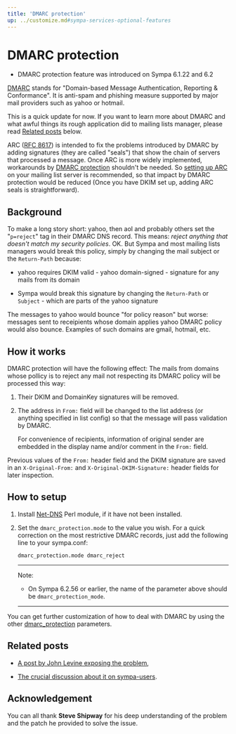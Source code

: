 ```yaml
---
title: 'DMARC protection'
up: ../customize.md#sympa-services-optional-features
---
```


DMARC protection
================

  * DMARC protection feature was introduced on Sympa 6.1.22 and 6.2

[DMARC](http://www.dmarc.org/) stands for
"Domain-based Message Authentication, Reporting & Conformance".
It is anti-spam and phishing measure supported by major mail providers
such as yahoo or hotmail.

This is a quick update for now. If you want to learn more about DMARC and what awful things its rough application did to mailing lists manager, please read [Related posts](#related-posts) below.

ARC ([RFC 8617](https://tools.ietf.org/html/rfc8617.html)) is intended to
fix the problems introduced by DMARC by adding signatures (they are called
"seals") that show the chain of servers that processed a message.
Once ARC is more widely implemented, workarounds by
[DMARC protection](dmarc-protection.md) shouldn't be needed.
So [setting up ARC](dkim-arc.md) on your mailing list server is recommended,
so that impact by DMARC protection would be reduced
(Once you have DKIM set up, adding ARC seals is straightforward).

Background
----------

To make a long story short: yahoo, then aol and probably others set the "`p=reject`" tag in their DMARC DNS record. This means: _reject anything that doesn't match my security policies_. OK. But Sympa and most mailing lists managers would break this policy, simply by changing the mail subject or the `Return-Path` because:

  - yahoo requires DKIM valid - yahoo domain-signed - signature for any mails from its domain

  - Sympa would break this signature by changing the `Return-Path` or `Subject` - which are parts of the yahoo signature

The messages to yahoo would bounce "for policy reason" but worse: messages sent to receipients whose domain applies yahoo DMARC policy would also bounce. Examples of such domains are gmail, hotmail, etc.

How it works
------------

DMARC protection will have the following effect:
The mails from domains whose pollicy is to reject any mail not respecting
its DMARC policy will be processed this way:

  1. Their DKIM and DomainKey signatures will be removed.

  2. The address in `From:` field will be changed to the list address
     (or anything specified in list config) so that the message will pass
     validation by DMARC.

     For convenience of recipients, information of original sender are
     embedded in the display name and/or comment in the `From:` field.

Previous values of the `From:` header field and the DKIM signature are saved
in an `X-Original-From:` and `X-Original-DKIM-Signature:` header fields
for later inspection.

How to setup
------------

  1. Install [Net-DNS](https://metacpan.org/release/Net-DNS) Perl module, if
     it have not been installed.

  2. Set the `dmarc_protection.mode` to the value you wish. For a quick
     correction on the most restrictive DMARC records, just add the
     following line to your sympa.conf:
     ``` code
     dmarc_protection.mode dmarc_reject
     ```
     ----
     Note:

       * On Sympa 6.2.56 or earlier, the name of the parameter above should
         be `dmarc_protection_mode`.

     ----

You can get further customization of how to deal with DMARC by using the
other
[dmarc_protection](/gpldoc/man/sympa_config.5.html#dmarc_protection)
parameters.

Related posts
-------------

  - [A post by John Levine exposing the problem](https://jl.ly/Email/yahoobomb.html),

  - [The crucial discussion about it on sympa-users](https://lists.sympa.community/msg/en/2014-04/Wj1SFwl0SwSXPkdMg0T-wQ).

Acknowledgement
---------------

You can all thank **Steve Shipway** for his deep understanding of the problem and the patch he provided to solve the issue.
